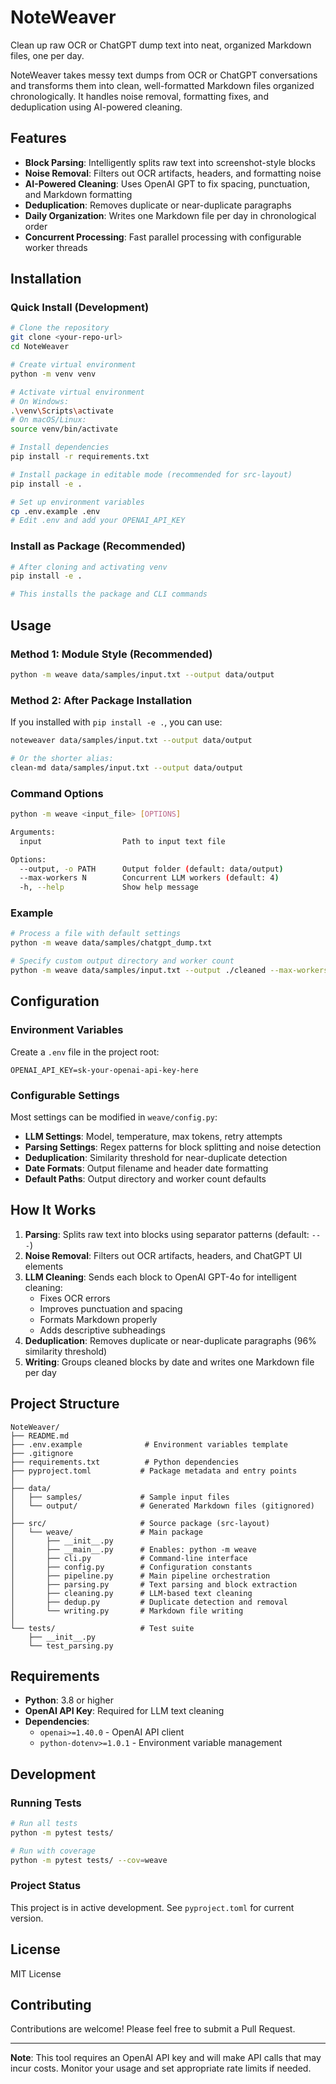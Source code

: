 # NoteWeaver

Clean up raw OCR or ChatGPT dump text into neat, organized Markdown files, one per day.

NoteWeaver takes messy text dumps from OCR or ChatGPT conversations and transforms them into clean, well-formatted Markdown files organized chronologically. It handles noise removal, formatting fixes, and deduplication using AI-powered cleaning.

## Features

- **Block Parsing**: Intelligently splits raw text into screenshot-style blocks
- **Noise Removal**: Filters out OCR artifacts, headers, and formatting noise
- **AI-Powered Cleaning**: Uses OpenAI GPT to fix spacing, punctuation, and Markdown formatting
- **Deduplication**: Removes duplicate or near-duplicate paragraphs
- **Daily Organization**: Writes one Markdown file per day in chronological order
- **Concurrent Processing**: Fast parallel processing with configurable worker threads

## Installation

### Quick Install (Development)

```bash
# Clone the repository
git clone <your-repo-url>
cd NoteWeaver

# Create virtual environment
python -m venv venv

# Activate virtual environment
# On Windows:
.\venv\Scripts\activate
# On macOS/Linux:
source venv/bin/activate

# Install dependencies
pip install -r requirements.txt

# Install package in editable mode (recommended for src-layout)
pip install -e .

# Set up environment variables
cp .env.example .env
# Edit .env and add your OPENAI_API_KEY
```

### Install as Package (Recommended)

```bash
# After cloning and activating venv
pip install -e .

# This installs the package and CLI commands
```

## Usage

### Method 1: Module Style (Recommended)

```bash
python -m weave data/samples/input.txt --output data/output
```

### Method 2: After Package Installation

If you installed with `pip install -e .`, you can use:

```bash
noteweaver data/samples/input.txt --output data/output

# Or the shorter alias:
clean-md data/samples/input.txt --output data/output
```

### Command Options

```bash
python -m weave <input_file> [OPTIONS]

Arguments:
  input                  Path to input text file

Options:
  --output, -o PATH      Output folder (default: data/output)
  --max-workers N        Concurrent LLM workers (default: 4)
  -h, --help             Show help message
```

### Example

```bash
# Process a file with default settings
python -m weave data/samples/chatgpt_dump.txt

# Specify custom output directory and worker count
python -m weave data/samples/input.txt --output ./cleaned --max-workers 8
```

## Configuration

### Environment Variables

Create a `.env` file in the project root:

```env
OPENAI_API_KEY=sk-your-openai-api-key-here
```

### Configurable Settings

Most settings can be modified in `weave/config.py`:

- **LLM Settings**: Model, temperature, max tokens, retry attempts
- **Parsing Settings**: Regex patterns for block splitting and noise detection
- **Deduplication**: Similarity threshold for near-duplicate detection
- **Date Formats**: Output filename and header date formatting
- **Default Paths**: Output directory and worker count defaults

## How It Works

1. **Parsing**: Splits raw text into blocks using separator patterns (default: `---`)
2. **Noise Removal**: Filters out OCR artifacts, headers, and ChatGPT UI elements
3. **LLM Cleaning**: Sends each block to OpenAI GPT-4o for intelligent cleaning:
   - Fixes OCR errors
   - Improves punctuation and spacing
   - Formats Markdown properly
   - Adds descriptive subheadings
4. **Deduplication**: Removes duplicate or near-duplicate paragraphs (96% similarity threshold)
5. **Writing**: Groups cleaned blocks by date and writes one Markdown file per day

## Project Structure

```
NoteWeaver/
├── README.md
├── .env.example              # Environment variables template
├── .gitignore
├── requirements.txt          # Python dependencies
├── pyproject.toml           # Package metadata and entry points
│
├── data/
│   ├── samples/             # Sample input files
│   └── output/              # Generated Markdown files (gitignored)
│
├── src/                     # Source package (src-layout)
│   └── weave/               # Main package
│       ├── __init__.py
│       ├── __main__.py      # Enables: python -m weave
│       ├── cli.py           # Command-line interface
│       ├── config.py        # Configuration constants
│       ├── pipeline.py      # Main pipeline orchestration
│       ├── parsing.py       # Text parsing and block extraction
│       ├── cleaning.py      # LLM-based text cleaning
│       ├── dedup.py         # Duplicate detection and removal
│       └── writing.py       # Markdown file writing
│
└── tests/                   # Test suite
    ├── __init__.py
    └── test_parsing.py
```

## Requirements

- **Python**: 3.8 or higher
- **OpenAI API Key**: Required for LLM text cleaning
- **Dependencies**:
  - `openai>=1.40.0` - OpenAI API client
  - `python-dotenv>=1.0.1` - Environment variable management

## Development

### Running Tests

```bash
# Run all tests
python -m pytest tests/

# Run with coverage
python -m pytest tests/ --cov=weave
```

### Project Status

This project is in active development. See `pyproject.toml` for current version.

## License

MIT License 

## Contributing

Contributions are welcome! Please feel free to submit a Pull Request.


---

**Note**: This tool requires an OpenAI API key and will make API calls that may incur costs. Monitor your usage and set appropriate rate limits if needed.
